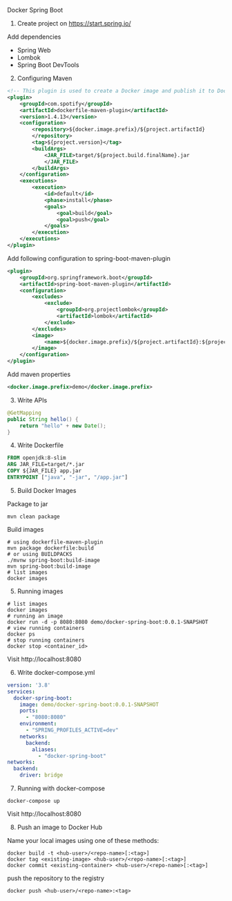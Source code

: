 Docker Spring Boot

1. Create project on https://start.spring.io/

Add dependencies
- Spring Web
- Lombok
- Spring Boot DevTools

2. Configuring Maven

```xml
<!-- This plugin is used to create a Docker image and publish it to Docker hub-->
<plugin>
    <groupId>com.spotify</groupId>
    <artifactId>dockerfile-maven-plugin</artifactId>
    <version>1.4.13</version>
    <configuration>
        <repository>${docker.image.prefix}/${project.artifactId}
        </repository>
        <tag>${project.version}</tag>
        <buildArgs>
            <JAR_FILE>target/${project.build.finalName}.jar
            </JAR_FILE>
        </buildArgs>
    </configuration>
    <executions>
        <execution>
            <id>default</id>
            <phase>install</phase>
            <goals>
                <goal>build</goal>
                <goal>push</goal>
            </goals>
        </execution>
    </executions>
</plugin>
```

Add following configuration to spring-boot-maven-plugin

```xml
<plugin>
    <groupId>org.springframework.boot</groupId>
    <artifactId>spring-boot-maven-plugin</artifactId>
    <configuration>
        <excludes>
            <exclude>
                <groupId>org.projectlombok</groupId>
                <artifactId>lombok</artifactId>
            </exclude>
        </excludes>
        <image>
            <name>${docker.image.prefix}/${project.artifactId}:${project.version}</name>
        </image>
    </configuration>
</plugin>
```

Add maven properties

```xml
<docker.image.prefix>demo</docker.image.prefix>
```

3. Write APIs

```java
@GetMapping
public String hello() {
    return "hello" + new Date();
}
```
4. Write Dockerfile

```dockerfile
FROM openjdk:8-slim
ARG JAR_FILE=target/*.jar
COPY ${JAR_FILE} app.jar
ENTRYPOINT ["java", "-jar", "/app.jar"]
```

5. Build Docker Images

Package to jar

```shell
mvn clean package
```

Build images

```shell
# using dockerfile-maven-plugin
mvn package dockerfile:build
# or using BUILDPACKS
./mvnw spring-boot:build-image
mvn spring-boot:build-image
# list images
docker images
```

5. Running images

```shell
# list images
docker images
# running an image
docker run -d -p 8080:8080 demo/docker-spring-boot:0.0.1-SNAPSHOT
# view running containers
docker ps
# stop running containers
docker stop <container_id>
```

Visit http://localhost:8080

6. Write docker-compose.yml

```yaml
version: '3.8'
services:
  docker-spring-boot:
    image: demo/docker-spring-boot:0.0.1-SNAPSHOT
    ports:
      - "8080:8080"
    environment:
      - "SPRING_PROFILES_ACTIVE=dev"
    networks:
      backend:
        aliases:
          - "docker-spring-boot"
networks:
  backend:
    driver: bridge

```

7. Running with docker-compose

```shell
docker-compose up
```

Visit http://localhost:8080

8. Push an image to Docker Hub

Name your local images using one of these methods:

```shell
docker build -t <hub-user>/<repo-name>[:<tag>]
docker tag <existing-image> <hub-user>/<repo-name>[:<tag>]
docker commit <existing-container> <hub-user>/<repo-name>[:<tag>]
```

push the repository to the registry

```shell
docker push <hub-user>/<repo-name>:<tag>
```